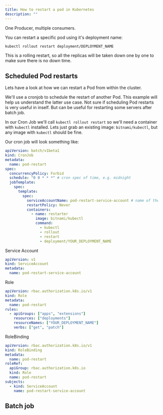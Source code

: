```yaml
---
title: How to restart a pod in Kubernetes
description: ""
---
```


One Producer, multiple consumers.

You can restart a specific pod using it's deployment name:

```bash
kubectl rollout restart deployment/DEPLOYMENT_NAME
```

This is a rolling restart, so all the replicas will be taken down one by one to make sure there is no down time.

## Scheduled Pod restarts

Lets have a look at how we can restart a Pod from within the cluster.

We'll use a cronjob to schedule the restart of another Pod. This example will help us understand the latter use case. Not sure if scheduling Pod restarts is very useful in inself. But can be useful for restarting some servers after batch job.

In our Cron Job we'll call `kubectl rollout restart` so we'll need a container with `kubectl` installed. Lets just grab an existing image: `bitnami/kubectl`, but any image with `kubectl` should be fine.

Our cron job will look something like:

```yaml
apiVersion: batch/v1beta1
kind: CronJob
metadata:
  name: pod-restart
spec:
  concurrencyPolicy: Forbid
  schedule: "0 0 * * *" # cron spec of time, e.g. midnight
  jobTemplate:
    spec:
      template:
        spec:
          serviceAccountName: pod-restart-service-account # name of the service account
          restartPolicy: Never
          containers:
            - name: restarter
              image: bitnami/kubectl
              command:
                - kubectl
                - rollout
                - restart
                - deployment/YOUR_DEPLOYMENT_NAME
```

Service Account

```yaml
apiVersion: v1
kind: ServiceAccount
metadata:
  name: pod-restart-service-account
```

Role

```yaml
apiVersion: rbac.authorization.k8s.io/v1
kind: Role
metadata:
  name: pod-restart
rules:
  - apiGroups: ["apps", "extensions"]
    resources: ["deployments"]
    resourceNames: ["YOUR_DEPLOYMENT_NAME"]
    verbs: ["get", "patch"]
```

RoleBinding

```yaml
apiVersion: rbac.authorization.k8s.io/v1
kind: RoleBinding
metadata:
  name: pod-restart
roleRef:
  apiGroup: rbac.authorization.k8s.io
  kind: Role
  name: pod-restart
subjects:
  - kind: ServiceAccount
    name: pod-restart-service-account
```

## Batch job
